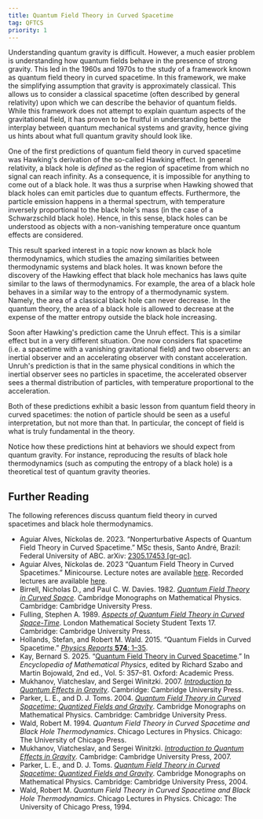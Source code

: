 ```yaml
---
title: Quantum Field Theory in Curved Spacetime
tag: QFTCS
priority: 1
---
```


Understanding quantum gravity is difficult. However, a much easier problem is understanding how quantum fields behave in the presence of strong gravity. This led in the 1960s and 1970s to the study of a framework known as quantum field theory in curved spacetime. In this framework, we make the simplifying assumption that gravity is approximately classical. This allows us to consider a classical spacetime (often described by general relativity) upon which we can describe the behavior of quantum fields. While this framework does not attempt to explain quantum aspects of the gravitational field, it has proven to be fruitful in understanding better the interplay between quantum mechanical systems and gravity, hence giving us hints about what full quantum gravity should look like. 

One of the first predictions of quantum field theory in curved spacetime was Hawking's derivation of the so-called Hawking effect. In general relativity, a black hole is _defined_ as the region of spacetime from which no signal can reach infinity. As a consequence, it is impossible for anything to come out of a black hole. It was thus a surprise when Hawking showed that black holes can emit particles due to quantum effects. Furthermore, the particle emission happens in a thermal spectrum, with temperature inversely proportional to the black hole's mass (in the case of a Schwarzschild black hole). Hence, in this sense, black holes can be understood as objects with a non-vanishing temperature once quantum effects are considered.

This result sparked interest in a topic now known as black hole thermodynamics, which studies the amazing similarities between thermodynamic systems and black holes. It was known before the discovery of the Hawking effect that black hole mechanics has laws quite similar to the laws of thermodynamics. For example, the area of a black hole behaves in a similar way to the entropy of a thermodynamic system. Namely, the area of a classical black hole can never decrease. In the quantum theory, the area of a black hole is allowed to decrease at the expense of the matter entropy outside the black hole increasing.

Soon after Hawking's prediction came the Unruh effect. This is a similar effect but in a very different situation. One now considers flat spacetime (i.e. a spacetime with a vanishing gravitational field) and two observers: an inertial observer and an accelerating observer with constant acceleration. Unruh's prediction is that in the same physical conditions in which the inertial observer sees no particles in spacetime, the accelerated observer sees a thermal distribution of particles, with temperature proportional to the acceleration. 

Both of these predictions exhibit a basic lesson from quantum field theory in curved spacetimes: the notion of particle should be seen as a useful interpretation, but not more than that. In particular, the concept of field is what is truly fundamental in the theory.

Notice how these predictions hint at behaviors we should expect from quantum gravity. For instance, reproducing the results of black hole thermodynamics (such as computing the entropy of a black hole) is a theoretical test of quantum gravity theories.

## Further Reading
The following references discuss quantum field theory in curved spacetimes and black hole thermodynamics.
* Aguiar Alves, Níckolas de. 2023. “Nonperturbative Aspects of Quantum Field Theory in Curved Spacetime.” MSc thesis, Santo André, Brazil: Federal University of ABC. arXiv: [2305.17453 [gr-qc]](https://arxiv.org/abs/2305.17453).
* Aguiar Alves, Níckolas de. 2023 “Quantum Field Theory in Curved Spacetimes.” Minicourse. Lecture notes are available [here](https://bht50.github.io/minicourses/QFTCS__An_Introduction.pdf). Recorded lectures are available [here](https://youtube.com/playlist?list=PLdMypOmT56qa4Hi_byAT5wc03tD2jPyoQ&si=DjgStP-cZOAgWTFe).
* Birrell, Nicholas D., and Paul C. W. Davies. 1982. [_Quantum Field Theory in Curved Space_](https://doi.org/10.1017/CBO9780511622632). Cambridge Monographs on Mathematical Physics. Cambridge: Cambridge University Press.
* Fulling, Stephen A. 1989. [_Aspects of Quantum Field Theory in Curved Space-Time_](https://doi.org/10.1017/CBO9781139172073). London Mathematical Society Student Texts 17. Cambridge: Cambridge University Press.
* Hollands, Stefan, and Robert M. Wald. 2015. “Quantum Fields in Curved Spacetime.” [_Physics Reports_ **574**: 1–35](https://doi.org/10.1016/j.physrep.2015.02.001). 
* Kay, Bernard S. 2025. “[Quantum Field Theory in Curved Spacetime](https://doi.org/10.1016/B978-0-323-95703-8.00085-9).” In _Encyclopedia of Mathematical Physics_, edited by Richard Szabo and Martin Bojowald, 2nd ed., Vol. 5: 357–81. Oxford: Academic Press.
* Mukhanov, Viatcheslav, and Sergei Winitzki. 2007. [_Introduction to Quantum Effects in Gravity_](https://doi.org/10.1017/CBO9780511809149). Cambridge: Cambridge University Press.
* Parker, L. E., and D. J. Toms. 2004. [_Quantum Field Theory in Curved Spacetime: Quantized Fields and Gravity_](https://doi.org/10.1017/CBO9780511813924). Cambridge Monographs on Mathematical Physics. Cambridge: Cambridge University Press.
* Wald, Robert M. 1994. _Quantum Field Theory in Curved Spacetime and Black Hole Thermodynamics_. Chicago Lectures in Physics. Chicago: The University of Chicago Press.
* Mukhanov, Viatcheslav, and Sergei Winitzki. [_Introduction to Quantum Effects in Gravity_](https://doi.org/10.1017/CBO9780511809149). Cambridge: Cambridge University Press, 2007.
* Parker, L. E., and D. J. Toms. [_Quantum Field Theory in Curved Spacetime: Quantized Fields and Gravity_](https://doi.org/10.1017/CBO9780511813924). Cambridge Monographs on Mathematical Physics. Cambridge: Cambridge University Press, 2004.
* Wald, Robert M. _Quantum Field Theory in Curved Spacetime and Black Hole Thermodynamics_. Chicago Lectures in Physics. Chicago: The University of Chicago Press, 1994.
